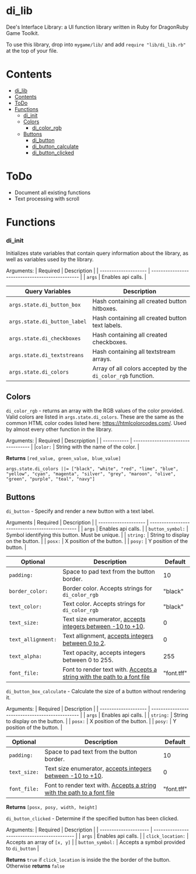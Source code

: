 # di_lib
Dee's Interface Library: a UI function library written in Ruby for DragonRuby Game Toolkit.

To use this library, drop into ```mygame/lib/``` and add ```require "lib/di_lib.rb"``` at the top of your file.

# Contents
- [di_lib](#di_lib)
- [Contents](#contents)
- [ToDo](#todo)
- [Functions](#functions)
  - [di_init](di_init)
  - [Colors](#colors)
    - [di_color_rgb](#di_color_rgb)
  - [Buttons](#buttons)
    - [di_button](#di_button)
    - [di_button_calculate](#di_button_calculate)
    - [di_button_clicked](#di_button_clicked)

# ToDo
- Document all existing functions
- Text processing with scroll

# Functions

### di_init
Initializes state variables that contain query information about the library, as well as variables used by the library.

Arguments:
| Required             | Description                                     |
| -------------------- | ----------------------------------------------- |
| ```args```           | Enables api calls.                              |

| Query Variables                   | Description                                                      |
| --------------------------------- | ---------------------------------------------------------------- |
| ```args.state.di_button_box```    | Hash containing all created button hitboxes.                     |
| ```args.state.di_button_label```  | Hash containing all created button text labels.                  |
| ```args.state.di_checkboxes```    | Hash containing all created checkboxes.                          |
| ```args.state.di_textstreans```   | Hash containing all textstream arrays.                           |
| ```args.state.di_colors```        | Array of all colors accepted by the ```di_color_rgb``` function. |

## Colors
<a name='di_color_rgb'/> ```di_color_rgb``` - returns an array with the RGB values of the color provided. Valid colors are listed in ```args.state.di_colors```. These are the same as the common HTML color codes listed here: https://htmlcolorcodes.com/. Used by almost every other function in the library.

Arguments:
| Required    | Descrpiption                       |
| ----------- | ---------------------------------- |
|```color:``` | String with the name of the color. |

<b> Returns </b> ```[red_value, green_value, blue_value]```
  
```args.state.di_colors ||= ["black", "white", "red", "lime", "blue", "yellow", "cyan", "magenta", "silver", "grey", "maroon", "olive", "green", "purple", "teal", "navy"]```

## Buttons
<a name='di_button'/> ```di_button``` - Specify and render a new button with a text label.

Arguments
| Required             | Description                                     |
| -------------------- | ----------------------------------------------- |
| ```args```           | Enables api calls.                              |
| ```button_symbol:``` | Symbol identifying this button. Must be unique. |
| ```string:```        | String to display on the button.                |
| ```posx:```          | X position of the button.                       |
| ```posy:```          | Y position of the button.                       |

| Optional               | Description                                          | Default |
| ---------------------- | ---------------------------------------------------- | ------- |
| ```padding:```         | Space to pad text from the button border.            | 10      |
| ```border_color:```    | Border color. Accepts strings for ```di_color_rgb``` | "black" |
| ```text_color:```      | Text color. Accepts strings for ```di_color_rgb```   | "black" |
| ```text_size:```       | Text size enumerator, [accepts integers between -10 to +10](https://dragonruby-docs.readthedocs.io/en/latest/02-labels/#font-size). | 0 |
| ```text_allignment:``` | Text allignment, [accepts integers between 0 to 2](https://dragonruby-docs.readthedocs.io/en/latest/02-labels/#alignment).          | 0 |
| ```text_alpha:```      | Text opacity, accepts integers between 0 to 255.     | 255     |
| ```font_file:```       | Font to render text with. [Accepts a string with the path to a font file](https://dragonruby-docs.readthedocs.io/en/latest/02-labels/#custom-font) | "font.tff" | 

<a name='di_button_calculate'/> ```di_button_box_calculate``` - Calculate the size of a button without rendering it.

Arguments:
| Required             | Description                                     |
| -------------------- | ----------------------------------------------- |
| ```args```           | Enables api calls.                              |
| ```string:```        | String to display on the button.                |
| ```posx:```          | X position of the button.                       |
| ```posy:```          | Y position of the button.                       |

| Optional              | Description                                          | Default |
| --------------------- | ---------------------------------------------------- | ------- |
| ```padding:```        | Space to pad text from the button border.            | 10      |
| ```text_size:```       | Text size enumerator, [accepts integers between -10 to +10](https://dragonruby-docs.readthedocs.io/en/latest/02-labels/#font-size). | 0 |
| ```font_file:```       | Font to render text with. [Accepts a string with the path to a font file](https://dragonruby-docs.readthedocs.io/en/latest/02-labels/#custom-font) | "font.tff" | 

<b> Returns </b> ```[posx, posy, width, height]```

<a name='di_button_clicked'/> ```di_button_clicked``` - Determine if the specified button has been clicked.

Arguments:
| Required              | Description                                  |
| --------------------- | -------------------------------------------- |
| ```args```            | Enables api calls.                           |
| ```click_location:``` | Accepts an array of ```[x, y]```             |
| ```button_symbol:```  | Accepts a symbol provided to ```di_button``` |

<b> Returns </b> ```true``` if ```click_location``` is inside the the border of the button. Otherwise <b> returns </b> ```false```
